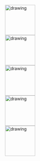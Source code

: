   <img src="https://ellioteserin.github.io/portfolio/assets/logos/capture.png" alt="drawing" width="100"/><br/>
  <img src="https://ellioteserin.github.io/portfolio/assets/logos/capture1.png" alt="drawing" width="100"/><br/>
  <img src="https://ellioteserin.github.io/portfolio/assets/logos/capture2.png" alt="drawing" width="100"/><br/>
  <img src="https://ellioteserin.github.io/portfolio/assets/logos/capture3.png" alt="drawing" width="100"/><br/>
  <img src="https://ellioteserin.github.io/portfolio/assets/logos/capture4.png" alt="drawing" width="100"/><br/>

